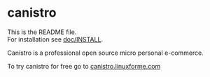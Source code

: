 canistro
========

This is the README file.<br/>
For installation see [doc/INSTALL](canistro/blob/master/doc/INSTALL).<br/>

Canistro is a professional open source micro personal e-commerce.<br/>

To try canistro for free go to [canistro.linuxforme.com](http://canistro.linuxforme.com)
